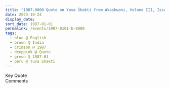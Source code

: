```yaml
---
title: "1987-0000 Quote on Yuva Śhakti from Akashwani, Volume III, Issue I (June 2002), Page 5"
date: 2023-10-24
display_date: 
sort_date: 1987-01-01
permalink: /events/1987-0101-b-0000
tags:
  - blue @ English
  - brown @ India
  - crimson @ 1987
  - deeppink @ Quote
  - green @ 1987-01
  - peru @ Yuva Shakti
---
```


<wave-list>
  <list-title color="green" width="75">Key Quote</list-title>
  <list-item color="BlanchedAlmond"  width="200"></list-item>
  <list-item color="Lavender"></list-item>
  <list-item color="BlanchedAlmond"></list-item>
</wave-list>

<br>

<wave-list>
  <list-title color="green" width="75">Comments</list-title>
  <list-item color="BlanchedAlmond"  width="200"></list-item>
  <list-item color="Lavender"></list-item>
  <list-item color="BlanchedAlmond"></list-item>
</wave-list>